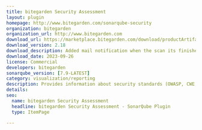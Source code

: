 ```yaml
---
title: bitegarden Security Assessment
layout: plugin
homepage: http://www.bitegarden.com/sonarqube-security
organization: bitegarden
organization_url: http://www.bitegarden.com
download_url: https://marketplace.bitegarden.com/download/productArtifact?productName=bitegarden-sonarqube-security&productVersion=2.18&productFileExt=jar&customerEmail=sonarplugins@gmail.com&customerName=sonarqube&customerSurnames=marketplace&customerCompany=bitegarden
download_version: 2.18
download_description: Added mail notification when the scan its finished
download_date: 2023-09-26
license: Commercial
developers: bitegarden
sonarqube_version: [7.9-LATEST]
category: visualization/reporting
description: Provides information about security standards (OWASP, CWE, ASVS and ISO5055) including risk factor and security vulnerabilities and categories
details: 
seo:
  name: bitegarden Security Assessment
  headline: bitegarden Security Assessment - SonarQube Plugin
  type: ItemPage

---
```


